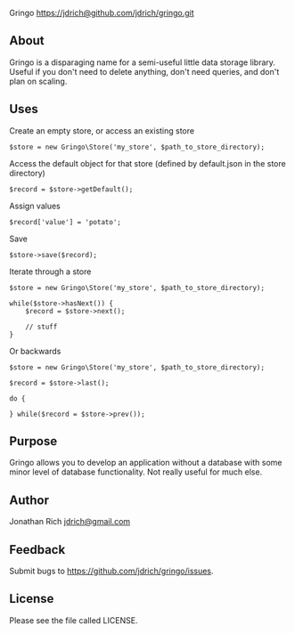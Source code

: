 Gringo <https://jdrich@github.com/jdrich/gringo.git>

## About

Gringo is a disparaging name for a semi-useful little data storage library.
Useful if you don't need to delete anything, don't need queries, and don't plan
on scaling.

## Uses

Create an empty store, or access an existing store

    $store = new Gringo\Store('my_store', $path_to_store_directory);

Access the default object for that store (defined by default.json in the store directory)

    $record = $store->getDefault();

Assign values

    $record['value'] = 'potato';

Save

    $store->save($record);

Iterate through a store

    $store = new Gringo\Store('my_store', $path_to_store_directory);

    while($store->hasNext()) {
        $record = $store->next();

        // stuff
    }

Or backwards

    $store = new Gringo\Store('my_store', $path_to_store_directory);

    $record = $store->last();

    do {

    } while($record = $store->prev());

## Purpose

Gringo allows you to develop an application without a database with some minor
level of database functionality. Not really useful for much else.

## Author

Jonathan Rich <jdrich@gmail.com>

## Feedback

Submit bugs to https://github.com/jdrich/gringo/issues.

## License

Please see the file called LICENSE.
